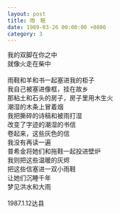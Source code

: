 ```yaml
---
layout: post
title: 雨　鞋
date: 1989-03-26 00:00:00 +0800
category: 3
---
```


我的双脚在你之中<br>
就像火走在柴中<br>
<br>
雨鞋和羊和书一起塞进我的柜子<br>
我自己被塞进像框，挂在故乡<br>
那粘土和石头的房子，房子里用木生火<br>
潮湿的木条上冒着烟<br>
我把撕碎的诗稿和被雨打湿<br>
改变了字迹的潮湿的书信<br>
卷起来，这些灰色的信<br>
我没有再读一遍<br>
普希金将她们和拖鞋一起投进壁炉<br>
我则把这些温暖的灰烬<br>
把这些信塞进一双小雨鞋<br>
让她们沉睡千年<br>
梦见洪水和大雨<br>
<br>
1987.1.12达县
